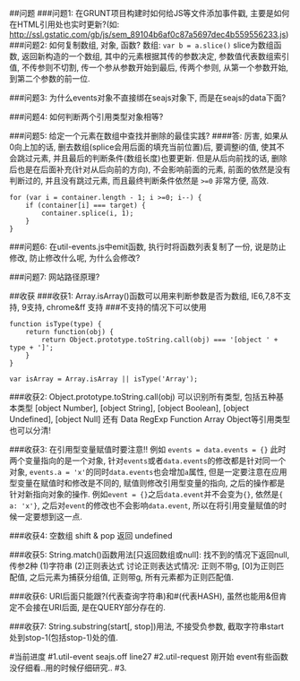 ##问题
###问题1: 在GRUNT项目构建时如何给JS等文件添加事件戳, 主要是如何在HTML引用处也实时更新?(如: http://ssl.gstatic.com/gb/js/sem_89104b6af0c87a5697dec4b559556233.js)
###问题2: 如何复制数组, 对象, 函数?
数组: `var b = a.slice()` slice为数组函数, 返回新构造的一个数组, 其中的元素根据其传的参数决定, 参数值代表数组索引值, 不传参则不切割, 传一个参从参数开始到最后, 传两个参则, 从第一个参数开始, 到第二个参数的前一位.

###问题3: 为什么events对象不直接绑在seajs对象下, 而是在seajs的data下面?

###问题4: 如何判断两个引用类型对象相等?

###问题5: 给定一个元素在数组中查找并删除的最佳实践?
####答: 厉害, 如果从0向上加的话, 删去数组(splice会用后面的填充当前位置)后, 要调整i的值, 使其不会跳过元素, 并且最后的判断条件(数组长度)也要更新. 但是从后向前找的话, 删除后也是在后面补充(针对从后向前的方向), 不会影响前面的元素, 前面的依然是没有判断过的, 并且没有跳过元素, 而且最终判断条件依然是 `>=0` 非常方便, 高效.

    for (var i = container.length - 1; i >=0; i--) {
        if (container[i] === target) {
            container.splice(i, 1);
        }
    }

###问题6: 在util-events.js中emit函数, 执行时将函数列表复制了一份, 说是防止修改, 防止修改什么呢, 为什么会修改?

###问题7: 网站路径原理?


##收获
###收获1: Array.isArray()函数可以用来判断参数是否为数组, IE6,7,8不支持, 9支持, chrome&ff 支持
###不支持的情况下可以使用

    function isType(type) {
        return function(obj) {
            return Object.prototype.toString.call(obj) === '[object ' + type + ']';
        }
    }

    var isArray = Array.isArray || isType('Array');
###收获2: Object.prototype.toString.call(obj) 可以识别所有类型, 包括五种基本类型 [object Number], [object String], [object Boolean], [object Undefined], [object Null] 还有 Data RegExp Function Array Object等引用类型也可以分清!

###收获3: 在引用型变量赋值时要注意!! 例如 `events = data.events = {}` 此时两个变量指向的是一个对象, 针对`events`或者`data.events`的修改都是针对同一个对象, `events.a = 'x'`的同时`data.events`也会增加`a`属性, 但是一定要注意在应用型变量在赋值时和修改是不同的, 赋值则修改引用型变量的指向, 之后的操作都是针对新指向对象的操作. 例如`event = {}`之后`data.event`并不会变为`{}`, 依然是`{ a: 'x'}`, 之后对`event`的修改也不会影响`data.event`, 所以在将引用变量赋值的时候一定要想到这一点.

###收获4: 空数组 shift & pop 返回 undefined

###收获5: String.match()函数用法[只返回数组或null]: 找不到的情况下返回null, 传参2种 (1)字符串 (2)正则表达式 讨论正则表达式情况: 正则不带g, [0]为正则匹配值, 之后元素为捕获分组值, 正则带g, 所有元素都为正则匹配值.

###收获6: URI后面只能跟?(代表查询字符串)和#(代表HASH), 虽然也能用&但肯定不会接在URI后面, 是在QUERY部分存在的.

###收获7: String.substring(start[, stop])用法, 不接受负参数, 截取字符串start处到stop-1(包括stop-1)处的值. 

#当前进度 
#1.util-event seajs.off line27
#2.util-request 刚开始 event有些函数没仔细看..用的时候仔细研究..
#3.
